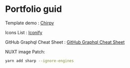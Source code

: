 # Portfolio guid

Template demo : [Chirpy](https://chirpy.cotes.page)

Icons List : [Iconify](https://icon-sets.iconify.design)

GitHub Graphql Cheat Sheet : [GitHub Graphql Cheat Sheet](https://medium.com/@tharshita13/github-graphql-api-cheatsheet-38e916fe76a3)

NUXT image Patch:

```sh
yarn add sharp --ignore-engines
```
